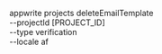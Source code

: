 appwrite projects deleteEmailTemplate \
        --projectId [PROJECT_ID] \
        --type verification \
        --locale af
